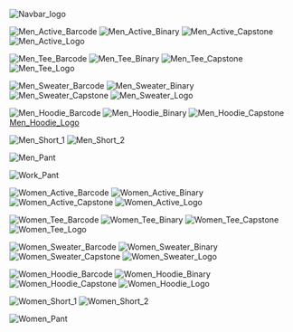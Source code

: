 [comment]: # (Logo for navbar)
![Navbar_logo](https://user-images.githubusercontent.com/115847180/200141705-bf7b645e-5c32-4c9d-8ba5-cdff947dd23b.jpg)

[comment]: # (Men's Active Tees)
![Men_Active_Barcode](https://user-images.githubusercontent.com/115847180/202916296-1cfc89ae-1b7b-4edc-9756-e0d60967da6f.jpg)
![Men_Active_Binary](https://user-images.githubusercontent.com/115847180/202916314-4fdf3f6f-492e-460f-9fba-af27141a0364.jpg)
![Men_Active_Capstone](https://user-images.githubusercontent.com/115847180/202916330-3fdfc9b0-51ed-4724-b551-0ebe484db17f.jpg)
![Men_Active_Logo](https://user-images.githubusercontent.com/115847180/202916326-d0ff7c62-ee08-475f-aad5-4c45dee0e26a.jpg)

[comment]: # (Men's Tees)
![Men_Tee_Barcode](https://user-images.githubusercontent.com/115847180/202916343-e644746a-8b57-4d62-8c52-e5bbdf6d7076.jpg)
![Men_Tee_Binary](https://user-images.githubusercontent.com/115847180/202916348-4123b2b1-ad8b-4900-90d6-17c43ab32f48.jpg)
![Men_Tee_Capstone](https://user-images.githubusercontent.com/115847180/202916361-d5692a90-f706-4c50-9e8b-311c9d90a132.jpg)
![Men_Tee_Logo](https://user-images.githubusercontent.com/115847180/202916364-5605f7fe-3b40-4076-8cbb-31be759a6789.jpg)

[comment]: # (Men's Sweaters)
![Men_Sweater_Barcode](https://user-images.githubusercontent.com/115847180/202916377-0c9fc70e-b3ed-4f7d-ab38-365c457f3c98.jpg)
![Men_Sweater_Binary](https://user-images.githubusercontent.com/115847180/202916382-abe3c7f8-21d3-45b9-b86d-09de5188dccb.jpg)
![Men_Sweater_Capstone](https://user-images.githubusercontent.com/115847180/202916387-9fca6283-2bb3-4e8a-9f77-1ff0a97a5050.jpg)
![Men_Sweater_Logo](https://user-images.githubusercontent.com/115847180/202916392-d3519f1b-9c5e-4496-bebc-17f1586cc452.jpg)

[comment]: # (Men's Hoodies)
![Men_Hoodie_Barcode](https://user-images.githubusercontent.com/115847180/202916402-5579163a-5d43-4340-bf18-d3ca2d57e352.jpg)
![Men_Hoodie_Binary](https://user-images.githubusercontent.com/115847180/202916404-3956703f-e4a1-4880-b935-50377712e71a.jpg)
![Men_Hoodie_Capstone](https://user-images.githubusercontent.com/115847180/202916409-6b4e38ad-ecce-4edf-9c4b-f2d35b46dbf8.jpg)
[Men_Hoodie_Logo](https://user-images.githubusercontent.com/115847180/202916413-757f2fe7-1683-45d0-b71e-ebeb30017cfc.jpg)

[comment]: # (Men's Shorts)
![Men_Short_1](https://user-images.githubusercontent.com/115847180/202916447-7442e11d-b46b-4684-89d2-507e67116b5a.jpg)
![Men_Short_2](https://user-images.githubusercontent.com/115847180/202916450-fca62cf3-8a18-4b69-b1e7-a9079034a77b.jpg)

[comment]: # (Men's Pants)
![Men_Pant](https://user-images.githubusercontent.com/115847180/202916452-5b4a6151-1866-4372-bc6b-33330571d23e.jpg)

[comment]: # (Work Pants, Unisex)
![Work_Pant](https://user-images.githubusercontent.com/115847180/202916483-9120b84a-5d97-4fff-a9d0-33a1db96e728.jpg)

[comment]: # (Women's Active Tees)
![Women_Active_Barcode](https://user-images.githubusercontent.com/115847180/202916488-b9d54a8f-5027-4f6a-83da-647066cba1b3.jpg)
![Women_Active_Binary](https://user-images.githubusercontent.com/115847180/202916490-f638659e-2042-4a52-98af-8b01e8a8e384.jpg)
![Women_Active_Capstone](https://user-images.githubusercontent.com/115847180/202916494-860ac580-a80a-4b2b-b138-27f13844cc5c.jpg)
![Women_Active_Logo](https://user-images.githubusercontent.com/115847180/202916500-4eeab0b0-903a-4bb3-a023-27f886970507.jpg)

[comment]: # (Women's Tees)
![Women_Tee_Barcode](https://user-images.githubusercontent.com/115847180/202916505-df544806-4a66-4896-80c1-f2ee9c71933d.jpg)
![Women_Tee_Binary](https://user-images.githubusercontent.com/115847180/202916506-e979402c-a351-446a-b240-3adebd9d3bd6.jpg)
![Women_Tee_Capstone](https://user-images.githubusercontent.com/115847180/202916516-6d5165c8-c8ce-425f-a513-e8bf826243c9.jpg)
![Women_Tee_Logo](https://user-images.githubusercontent.com/115847180/202916518-307ca912-c4e1-4c9b-855d-363008e714d5.jpg)

[comment]: # (Women's Sweaters)
![Women_Sweater_Barcode](https://user-images.githubusercontent.com/115847180/202916524-c136a067-6ae9-449f-ad4d-52dea9825239.jpg)
![Women_Sweater_Binary](https://user-images.githubusercontent.com/115847180/202916529-a14bcc5f-4d86-4437-a8ba-418fb382696a.jpg)
![Women_Sweater_Capstone](https://user-images.githubusercontent.com/115847180/202916539-3d69d46c-701a-4eec-8aa7-01f72437402e.jpg)
![Women_Sweater_Logo](https://user-images.githubusercontent.com/115847180/202916545-b1b40208-6b95-4350-a437-5c3f628123c7.jpg)

[comment]: # (Women's Hoodies)
![Women_Hoodie_Barcode](https://user-images.githubusercontent.com/115847180/202916551-f79d2cee-b191-4196-a65b-1f54178e7944.jpg)
![Women_Hoodie_Binary](https://user-images.githubusercontent.com/115847180/202916555-5dade5a6-072d-444f-9607-a5cf2bcb5a44.jpg)
![Women_Hoodie_Capstone](https://user-images.githubusercontent.com/115847180/202916559-e619108f-7e60-4e78-ab1f-a948102ffa80.jpg)
![Women_Hoodie_Logo](https://user-images.githubusercontent.com/115847180/202916562-f5cd94c2-8dbd-4e90-a028-9d199efd63ae.jpg)

[comment]: # (Women's Shorts)
![Women_Short_1](https://user-images.githubusercontent.com/115847180/202916581-35e99be8-531f-4e45-a18a-fcbb244aa217.jpg)
![Women_Short_2](https://user-images.githubusercontent.com/115847180/202916587-14a68edf-dab1-484c-9a87-039e065f6bea.jpg)

[comment]: # (Women's Pants)
![Women_Pant](https://user-images.githubusercontent.com/115847180/202916593-d41d8ca8-b7c4-4bd0-aac4-9fe1874b2886.jpg)
